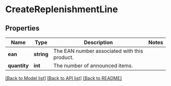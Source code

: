 # CreateReplenishmentLine

## Properties
Name | Type | Description | Notes
------------ | ------------- | ------------- | -------------
**ean** | **string** | The EAN number associated with this product. | 
**quantity** | **int** | The number of announced items. | 

[[Back to Model list]](../../README.md#documentation-for-models) [[Back to API list]](../../README.md#documentation-for-api-endpoints) [[Back to README]](../../README.md)

